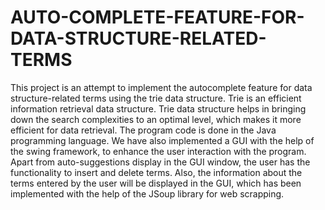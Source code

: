 # AUTO-COMPLETE-FEATURE-FOR-DATA-STRUCTURE-RELATED-TERMS
This project is an attempt to implement the autocomplete feature for data structure-related terms using the trie data structure. Trie is an efficient information retrieval data structure. Trie data structure helps in bringing down the search complexities to an optimal level, which makes it more efficient for data retrieval. The program code is done in the Java programming language. We have also implemented a GUI with the help of the swing framework, to enhance the user interaction with the program. Apart from auto-suggestions display in the GUI window, the user has the functionality to insert and delete terms. Also, the information about the terms entered by the user will be displayed in the GUI, which has been implemented with the help of the JSoup library for web scrapping.
